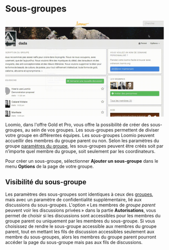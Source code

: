 # Sous-groupes

<img class="screenshot" alt="Sous-groupes" src="add-subgroup.gif" />

Loomio, dans l'offre Gold et Pro, vous offre la possibilité de créer des sous-groupes, au sein de vos groupes. Les sous-groupes permettent de diviser votre groupe en différentes équipes. Les sous-groupes Loomio peuvent accueillir des membres du groupe parent ou non. Selon les paramètres du groupe [paramètres du groupe](group_settings.html), les sous-groupes peuvent être créés soit par n‎‎’importe quel membre du groupe, soit seulement par les coordinateurs.

Pour créer un sous-groupe, sélectionner **Ajouter un sous-groupe** dans le menu **Options** de la page de votre groupe.

## Visibilité du sous-groupe

Les paramètres des sous-groupes sont identiques à ceux des [groupes](group_settings.html "Voir l'aide des paramètres du groupe"), mais avec un paramètre de confidentialité supplémentaire, lié aux discussions du sous-groupes. L'option « Les membres de *groupe parent* peuvent voir les discussions privées » dans la partie **Autorisations**, vous permet de choisir si les discussions sont accessibles pour les membres du groupe parent ou uniquement par les membres du sous-groupe. Si vous choisissez de rendre le sous-groupe accessible aux membres du groupe parent, tout en mettant les fils de discussion accessibles seulement aux membre du sous-groupes, alors les membres du groupe parent pourront accéder la page du sous-groupe mais pas aux fils de discussions.
